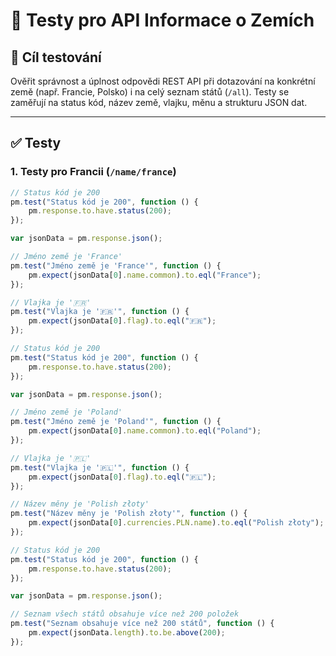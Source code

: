 # 🧪 Testy pro API Informace o Zemích

## 🎯 Cíl testování
Ověřit správnost a úplnost odpovědi REST API při dotazování na konkrétní země (např. Francie, Polsko) i na celý seznam států (`/all`). Testy se zaměřují na status kód, název země, vlajku, měnu a strukturu JSON dat.

---

## ✅ Testy 

### 1. Testy pro Francii (`/name/france`)

```javascript
// Status kód je 200
pm.test("Status kód je 200", function () {
    pm.response.to.have.status(200);
});

var jsonData = pm.response.json();

// Jméno země je 'France'
pm.test("Jméno země je 'France'", function () {
    pm.expect(jsonData[0].name.common).to.eql("France");
});

// Vlajka je '🇫🇷'
pm.test("Vlajka je '🇫🇷'", function () {
    pm.expect(jsonData[0].flag).to.eql("🇫🇷");
});

// Status kód je 200
pm.test("Status kód je 200", function () {
    pm.response.to.have.status(200);
});

var jsonData = pm.response.json();

// Jméno země je 'Poland'
pm.test("Jméno země je 'Poland'", function () {
    pm.expect(jsonData[0].name.common).to.eql("Poland");
});

// Vlajka je '🇵🇱'
pm.test("Vlajka je '🇵🇱'", function () {
    pm.expect(jsonData[0].flag).to.eql("🇵🇱");
});

// Název měny je 'Polish złoty'
pm.test("Název měny je 'Polish złoty'", function () {
    pm.expect(jsonData[0].currencies.PLN.name).to.eql("Polish złoty");
});

// Status kód je 200
pm.test("Status kód je 200", function () {
    pm.response.to.have.status(200);
});

var jsonData = pm.response.json();

// Seznam všech států obsahuje více než 200 položek
pm.test("Seznam obsahuje více než 200 států", function () {
    pm.expect(jsonData.length).to.be.above(200);
});
